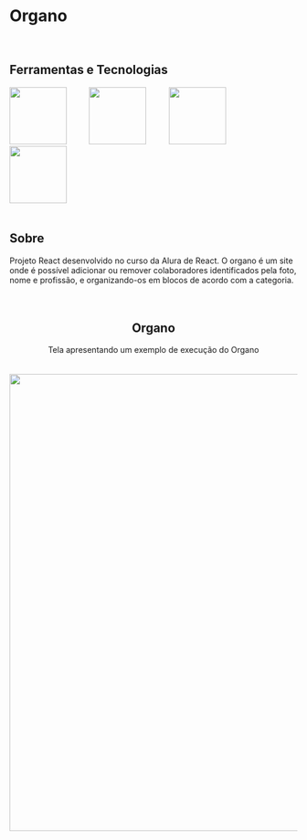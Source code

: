 # Organo

<br>

## Ferramentas e Tecnologias
<div >
     <img src="https://cdn.jsdelivr.net/gh/devicons/devicon@latest/icons/react/react-original-wordmark.svg" width= 100 height= 100/>&nbsp;&nbsp;&nbsp;&nbsp;&nbsp;&nbsp;&nbsp;&nbsp;&nbsp;
      <img src="https://cdn.jsdelivr.net/gh/devicons/devicon@latest/icons/html5/html5-plain-wordmark.svg" width= 100 height= 100/>&nbsp;&nbsp;&nbsp;&nbsp;&nbsp;&nbsp;&nbsp;&nbsp;&nbsp;
      <img src="https://cdn.jsdelivr.net/gh/devicons/devicon@latest/icons/css3/css3-plain-wordmark.svg" width= 100 height= 100/>&nbsp;&nbsp;&nbsp;&nbsp;&nbsp;&nbsp;&nbsp;&nbsp;&nbsp;
      <img src="https://cdn.jsdelivr.net/gh/devicons/devicon@latest/icons/javascript/javascript-original.svg" width= 100 height= 100/>&nbsp;&nbsp;&nbsp;&nbsp;&nbsp;&nbsp;&nbsp;&nbsp;&nbsp;
</div>

<br>

## Sobre
Projeto React desenvolvido no curso da Alura de React. O organo é um site onde é possível adicionar ou remover colaboradores identificados pela foto, nome e profissão, e organizando-os em blocos de acordo com a categoria.
<br>
<br>
<br>

<div align = "center">
      <h2 align="center"> Organo </h2>
      Tela apresentando um exemplo de execução do Organo
      <br>
      <br>
      <br>
      <img src="https://github.com/user-attachments/assets/3afed8f2-bf64-42d9-b15f-299dd4f1b1ae" width= "800"/>
</div>

